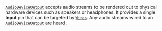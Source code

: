 [`AudioDeviceOutput`](https://create.roblox.com/docs/reference/engine/classes/AudioDeviceOutput) accepts audio streams to be rendered out to physical
hardware devices such as speakers or headphones. It provides a single
**Input** pin that can be targeted by [`Wires`](https://create.roblox.com/docs/reference/engine/classes/Wire). Any audio streams
wired to an [`AudioDeviceOutput`](https://create.roblox.com/docs/reference/engine/classes/AudioDeviceOutput) are heard.